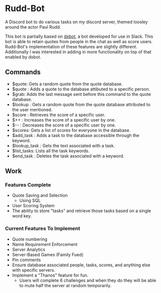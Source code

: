 # Rudd-Bot
A Discord bot to do various tasks on my discord server, themed loosley around the actor Paul Rudd.

This bot is partially based on [dxbot](https://github.com/crypticism/dxbot2.0), a bot developed for use in Slack. This bot is able to retain quotes from people in the chat as well as score users. Rudd-Bot's implementation of these features are slightly different. Additionally I was interested in adding in more functionality on top of that enabled by dxbot.

## Commands
- $quote: Gets a random quote from the quote database.
- $quote <mention user> <text>: Adds a quote to the database attibuted to a specific person.
- $grab: Adds the last message sent before this command to the quote database.
- $lookup <mention user>: Gets a random quote from the quote database attributed to the user mentioned.
- $score <mention user>: Retrieves the score of a specific user.
- $++ <mention user>: Increases the score of a specific user by one.
- $-- <mention user>: Decreases the score of a specific user by one.
- $scores: Gets a list of scores for everyone in the database.
- $add_task <keyword> <text>: Adds a task to the database accessible through the keyword.
- $lookup_task <keyword>: Gets the text associated with a task.
- $list_tasks: Lists all the task keywords.
- $end_task <keyword>: Deletes the task associated with a keyword.

## Work
### Features Complete
- Quote Saving and Selection
   - Using SQL
- User Scoring System
- The ability to store "tasks" and retrieve those tasks based on a single word key.

### Current Features To Implement
 - Quote numbering
 - Name Requirement Enforcement
 - Server Analytics
 - Server-Based Games (Family Fued)
 - Pin comments
 - Ensure database associated people, tasks, scores, and anything else with specific servers.
 - Implement a "Thanos" feature for fun.
   - Users will complete 6 challenges and when they do they will be able to mute half the server at random temporarily.


